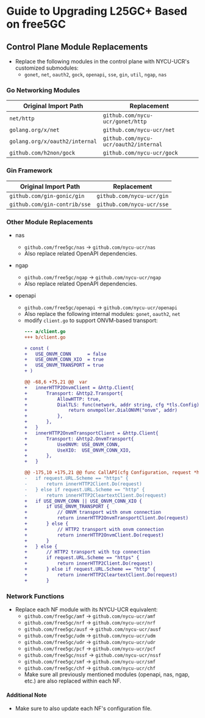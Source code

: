 # Guide to Upgrading L25GC+ Based on free5GC

## Control Plane Module Replacements
- Replace the following modules in the control plane with NYCU-UCR's customized submodules:
    - `gonet`, `net`, `oauth2`, `gock`, `openapi`, `sse`, `gin`, `util`, `ngap`, `nas`

### Go Networking Modules

| Original Import Path              | Replacement                          |
|----------------------------------|--------------------------------------|
| `net/http`                       | `github.com/nycu-ucr/gonet/http`     |
| `golang.org/x/net`              | `github.com/nycu-ucr/net`            |
| `golang.org/x/oauth2/internal`  | `github.com/nycu-ucr/oauth2/internal`|
| `github.com/h2non/gock`         | `github.com/nycu-ucr/gock`           |


### Gin Framework

| Original Import Path             | Replacement                |
|----------------------------------|----------------------------|
| `github.com/gin-gonic/gin`      | `github.com/nycu-ucr/gin`  |
| `github.com/gin-contrib/sse`    | `github.com/nycu-ucr/sse`  |


### Other Module Replacements
- nas
    - `github.com/free5gc/nas` -> `github.com/nycu-ucr/nas`
    - Also replace related OpenAPI dependencies.

- ngap
    - `github.com/free5gc/ngap` -> `github.com/nycu-ucr/ngap`
    - Also replace related OpenAPI dependencies.

- openapi
    - `github.com/free5gc/openapi` → `github.com/nycu-ucr/openapi`  
    -  Also replace the following internal modules: `gonet`, `oauth2`, `net`
    - modify `client.go` to support ONVM-based transport:
        ```diff
        --- a/client.go
        +++ b/client.go

        + const (
        + 	USE_ONVM_CONN      = false
        + 	USE_ONVM_CONN_XIO  = true
        + 	USE_ONVM_TRANSPORT = true
        + )

        @@ -68,6 +75,21 @@  var
        + 	innerHTTP2OnvmClient = &http.Client{
        + 		Transport: &http2.Transport{
        + 			AllowHTTP: true,
        + 			DialTLS: func(network, addr string, cfg *tls.Config) (net.Conn, error) {
        + 				return onvmpoller.DialONVM("onvm", addr)
        + 			},
        + 		},
        + 	}
        + 	innerHTTP2OnvmTransportClient = &http.Client{
        + 		Transport: &http2.OnvmTransport{
        + 			UseONVM: USE_ONVM_CONN,
        + 			UseXIO:  USE_ONVM_CONN_XIO,
        + 		},
        + 	}

        @@ -175,10 +175,21 @@ func CallAPI(cfg Configuration, request *http.Request) (*http.Response, error) {
        -	if request.URL.Scheme == "https" {
        - 		return innerHTTP2Client.Do(request)
        - 	} else if request.URL.Scheme == "http" {
        - 		return innerHTTP2CleartextClient.Do(request)
        + 	if USE_ONVM_CONN || USE_ONVM_CONN_XIO {
        + 		if USE_ONVM_TRANSPORT {
        + 			// ONVM transport with onvm connection
        + 			return innerHTTP2OnvmTransportClient.Do(request)
        + 		} else {
        + 			// HTTP2 transport with onvm connection
        + 			return innerHTTP2OnvmClient.Do(request)
        + 		}
        + 	} else {
        + 		// HTTP2 transport with tcp connection
        + 		if request.URL.Scheme == "https" {
        + 			return innerHTTP2Client.Do(request)
        + 		} else if request.URL.Scheme == "http" {
        + 			return innerHTTP2CleartextClient.Do(request)
        + 		}

        ```

### Network Functions

- Replace each NF module with its NYCU-UCR equivalent:
    - `github.com/free5gc/amf` -> `github.com/nycu-ucr/amf`
    - `github.com/free5gc/nrf` -> `github.com/nycu-ucr/nrf`
    - `github.com/free5gc/ausf` -> `github.com/nycu-ucr/ausf`
    - `github.com/free5gc/udm` -> `github.com/nycu-ucr/udm`
    - `github.com/free5gc/udr` -> `github.com/nycu-ucr/udr`
    - `github.com/free5gc/pcf` -> `github.com/nycu-ucr/pcf`
    - `github.com/free5gc/nssf` -> `github.com/nycu-ucr/nssf`
    - `github.com/free5gc/smf` -> `github.com/nycu-ucr/smf`
    - `github.com/free5gc/chf` -> `github.com/nycu-ucr/chf`
    - Make sure all previously mentioned modules (openapi, nas, ngap, etc.) are also replaced within each NF.


#### Additional Note
- Make sure to also update each NF's configuration file.

